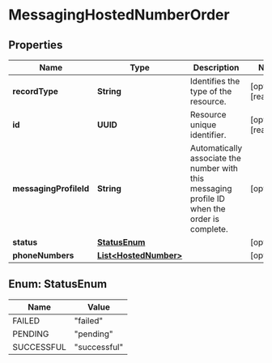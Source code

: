 

# MessagingHostedNumberOrder


## Properties

| Name | Type | Description | Notes |
|------------ | ------------- | ------------- | -------------|
|**recordType** | **String** | Identifies the type of the resource. |  [optional] [readonly] |
|**id** | **UUID** | Resource unique identifier. |  [optional] [readonly] |
|**messagingProfileId** | **String** | Automatically associate the number with this messaging profile ID when the order is complete. |  [optional] |
|**status** | [**StatusEnum**](#StatusEnum) |  |  [optional] |
|**phoneNumbers** | [**List&lt;HostedNumber&gt;**](HostedNumber.md) |  |  [optional] |



## Enum: StatusEnum

| Name | Value |
|---- | -----|
| FAILED | &quot;failed&quot; |
| PENDING | &quot;pending&quot; |
| SUCCESSFUL | &quot;successful&quot; |



